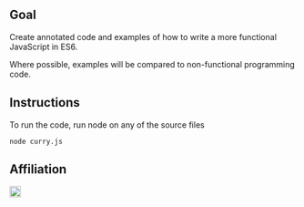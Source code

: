 ## Goal

Create annotated code and examples of how to write a more functional JavaScript in ES6.

Where possible, examples will be compared to non-functional programming code.

## Instructions

To run the code, run node on any of the source files

`node curry.js`

## Affiliation

<a href='http://www.recurse.com' title='Made with love at the Recurse Center'><img src='https://cloud.githubusercontent.com/assets/2883345/11325206/336ea5f4-9150-11e5-9e90-d86ad31993d8.png' height='20px'/></a>
